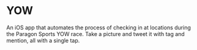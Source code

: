 YOW
===

An iOS app that automates the process of checking in at locations during the Paragon Sports YOW race.
Take a picture and tweet it with tag and mention, all with a single tap.

